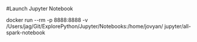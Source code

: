 #Launch Jupyter Notebook

docker run --rm -p 8888:8888 -v /Users/jag/Git/ExplorePython/Jupyter/Notebooks:/home/jovyan/ jupyter/all-spark-notebook
